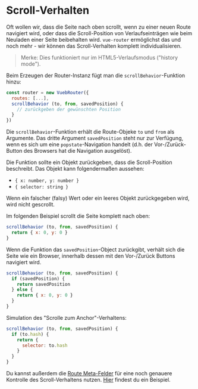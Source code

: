 # Scroll-Verhalten

Oft wollen wir, dass die Seite nach oben scrollt, wenn zu einer neuen Route navigiert wird, oder dass die Scroll-Position von Verlaufseinträgen wie beim Neuladen einer Seite beibehalten wird. `vue-router` ermöglichst das und noch mehr - wir können das Scroll-Verhalten komplett individualisieren.

> Merke: Dies funktioniert nur im HTML5-Verlaufsmodus ("history mode").

Beim Erzeugen der Router-Instanz fügt man die `scrollBehavior`-Funktion hinzu:

``` js
const router = new VuebRouter({
  routes: [...],
  scrollBehavior (to, from, savedPosition) {
    // zurückgeben der gewünschten Position
  }
})
```

Die `scrollBehavior`-Funktion erhält die Route-Objeke `to` und `from` als Argumente. Das dritte Argument `savedPosition` steht nur zur Verfügung, wenn es sich um eine `popstate`-Navigation handelt (d.h. der Vor-/Zurück-Button des Browsers hat die Navigation ausgelöst).

Die Funktion sollte ein Objekt zurückgeben, dass die Scroll-Position beschreibt. Das Objekt kann folgendermaßen aussehen:

- `{ x: number, y: number }`
- `{ selector: string }`

Wenn ein falscher (falsy) Wert oder ein leeres Objekt zurückgegeben wird, wird nicht gescrollt.

Im folgenden Beispiel scrollt die Seite komplett nach oben:
``` js
scrollBehavior (to, from, savedPosition) {
  return { x: 0, y: 0 }
}
```


Wenn die Funktion das `savedPosition`-Object zurückgibt, verhält sich die Seite wie ein Browser, innerhalb dessen mit den Vor-/Zurück Buttons navigiert wird.

``` js
scrollBehavior (to, from, savedPosition) {
  if (savedPosition) {
    return savedPosition
  } else {
    return { x: 0, y: 0 }
  }
}
```

Simulation des "Scrolle zum Anchor"-Verhaltens:

``` js
scrollBehavior (to, from, savedPosition) {
  if (to.hash) {
    return {
      selector: to.hash
    }
  }
}
```

Du kannst außerdem die [Route Meta-Felder](meta.md) für eine noch genauere Kontrolle des Scroll-Verhaltens nutzen.  [Hier](https://github.com/vuejs/vue-router/blob/dev/examples/scroll-behavior/app.js) findest du ein Beispiel.

